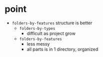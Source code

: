 # point

- `folders-by-features` structure is better
  - `folders-by-types`
    - difficult as project grow
  - `folders-by-features`
    - less messy
    - all parts is in 1 directory, organized
